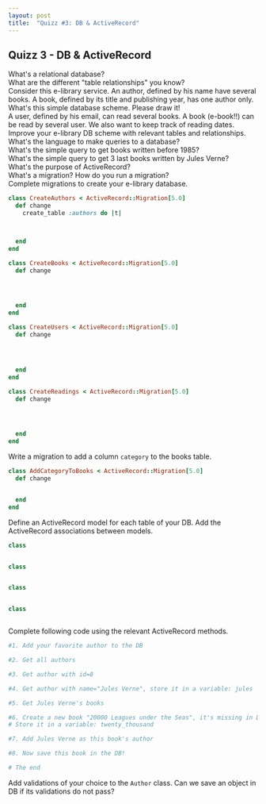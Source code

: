 ```yaml
---
layout: post
title:  "Quizz #3: DB & ActiveRecord"
---
```


<h2>Quizz 3 - DB & ActiveRecord</h2>

<div class="question">
  What's a relational database?
</div>

<div class="answer big"></div>

<div class="question">
  What are the different "table relationships" you know?
</div>

<div class="answer big"></div>


<div class="question">
  Consider this e-library service. An author, defined by his name have several books. A book, defined by its title and publishing year, has one author only. What's this simple database scheme. Please draw it!
</div>

<div class="answer big">

</div>



<div class="question">
  A user, defined by his email, can read several books. A book (e-book!!) can be read by several user. We also want to keep track of reading dates. Improve your e-library DB scheme with relevant tables and relationships.
</div>

<div class="answer big">

</div>

<div class="question">
  What's the language to make queries to a database?
</div>

<div class="answer"></div>

<div class="question">
  What's the simple query to get books written before 1985?
</div>

<div class="answer">

</div>

<div class="question">
  What's the simple query to get 3 last books written by Jules Verne?
</div>

<div class="answer"></div>


<div style="page-break-after:always;"></div>

<div class="question">
  What's the purpose of ActiveRecord?
</div>

<div class="answer">

</div>

<div class="question">
  What's a migration? How do you run a migration?
</div>

<div class="answer">

</div>

<div class="question">
  Complete migrations to create your e-library database.
</div>

```ruby
class CreateAuthors < ActiveRecord::Migration[5.0]
  def change
    create_table :authors do |t|



  end
end
```

```ruby
class CreateBooks < ActiveRecord::Migration[5.0]
  def change




  end
end
```

```ruby
class CreateUsers < ActiveRecord::Migration[5.0]
  def change




  end
end
```

```ruby
class CreateReadings < ActiveRecord::Migration[5.0]
  def change




  end
end
```
<div style="page-break-after:always;"></div>

<div class="question">
  Write a migration to add a column <code>category</code> to the books table.
</div>

```ruby
class AddCategoryToBooks < ActiveRecord::Migration[5.0]
  def change


  end
end
```


<div class="question">
  Define an ActiveRecord model for each table of your DB.
  Add the ActiveRecord associations between models.
</div>

```ruby
class



```

```ruby
class



```

```ruby
class



```

```ruby
class



```


<div class="question">
  Complete following code using the relevant ActiveRecord methods.
</div>

```ruby
#1. Add your favorite author to the DB

#2. Get all authors

#3. Get author with id=8

#4. Get author with name="Jules Verne", store it in a variable: jules

#5. Get Jules Verne's books

#6. Create a new book "20000 Leagues under the Seas", it's missing in DB.
# Store it in a variable: twenty_thousand

#7. Add Jules Verne as this book's author

#8. Now save this book in the DB!

# The end
```
<div style="page-break-after:always;"></div>

<div class="question">
  Add validations of your choice to the <code>Author</code> class. Can we save an object in DB if its validations do not pass?
</div>

<div class="answer big">

</div>
